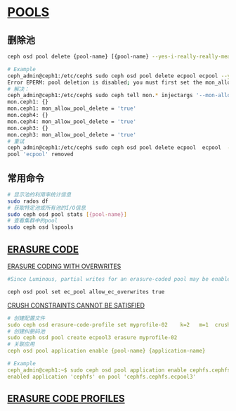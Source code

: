 # [POOLS](https://docs.ceph.com/en/reef/rados/operations/pools/)

## 删除池

```bash
ceph osd pool delete {pool-name} [{pool-name} --yes-i-really-really-mean-it]

# Example
ceph_admin@ceph1:/etc/ceph$ sudo ceph osd pool delete ecpool ecpool --yes-i-really-really-mean-it
Error EPERM: pool deletion is disabled; you must first set the mon_allow_pool_delete config option to true before you can destroy a pool
# 解决：
ceph_admin@ceph1:/etc/ceph$ sudo ceph tell mon.* injectargs '--mon-allow-pool-delete=true'
mon.ceph1: {}
mon.ceph1: mon_allow_pool_delete = 'true'
mon.ceph4: {}
mon.ceph4: mon_allow_pool_delete = 'true'
mon.ceph3: {}
mon.ceph3: mon_allow_pool_delete = 'true'
# 重试
ceph_admin@ceph1:/etc/ceph$ sudo ceph osd pool delete ecpool  ecpool  --yes-i-really-really-mean-it
pool 'ecpool' removed
```

## 常用命令

```bash
# 显示池的利用率统计信息
sudo rados df
# 获取特定池或所有池的I/O信息
sudo ceph osd pool stats [{pool-name}]
# 查看集群中的pool
sudo ceph osd lspools
```

## [ERASURE CODE](https://docs.ceph.com/en/reef/rados/operations/erasure-code/)

[ERASURE CODING WITH OVERWRITES](https://docs.ceph.com/en/reef/rados/operations/erasure-code/#erasure-coding-with-overwrites)

```bash
#Since Luminous, partial writes for an erasure-coded pool may be enabled with a per-pool setting. This lets #RBD and CephFS store their data in an erasure-coded pool:

ceph osd pool set ec_pool allow_ec_overwrites true
```

[CRUSH CONSTRAINTS CANNOT BE SATISFIED](https://docs.ceph.com/en/reef/rados/troubleshooting/troubleshooting-pg/#crush-constraints-cannot-be-satisfied)

```yaml
# 创建配置文件
sudo ceph osd erasure-code-profile set myprofile-02    k=2   m=1  crush-failure-domain=osd
# 创建纠删码池
sudo ceph osd pool create ecpool3 erasure myprofile-02
# 关联应用
ceph osd pool application enable {pool-name} {application-name}

# Example
ceph_admin@ceph1:~$ sudo ceph osd pool application enable cephfs.cephfs.ecpool3 cephfs
enabled application 'cephfs' on pool 'cephfs.cephfs.ecpool3'
```

## [ERASURE CODE PROFILES](https://docs.ceph.com/en/reef/rados/operations/erasure-code-profile/)







 



